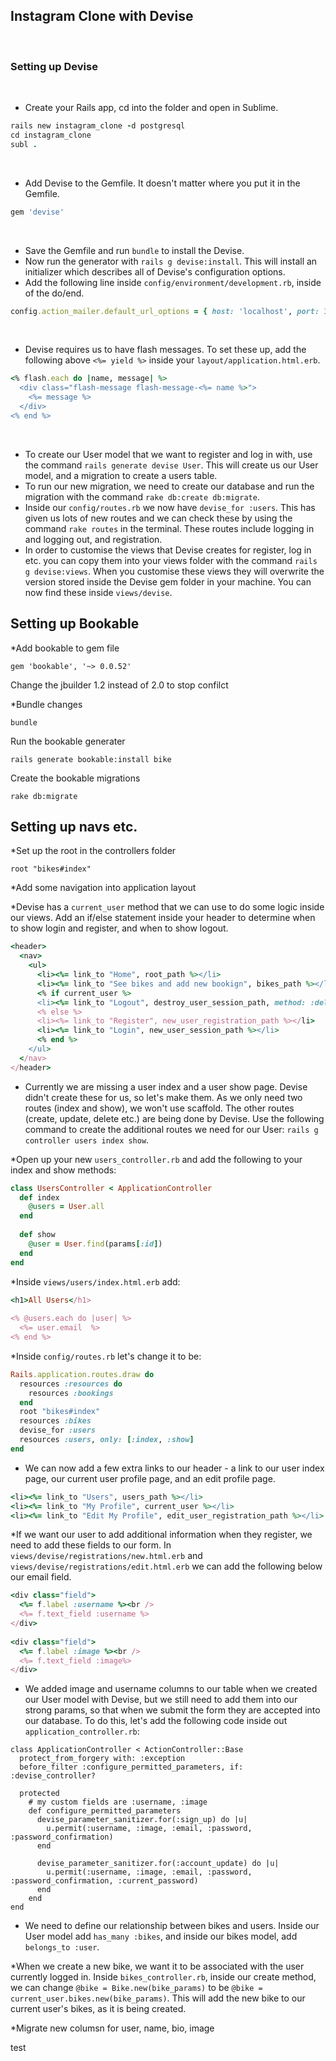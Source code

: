 ## Instagram Clone with Devise
​
### Setting up Devise
​
* Create your Rails app, cd into the folder and open in Sublime.
​
```ruby
rails new instagram_clone -d postgresql
cd instagram_clone
subl .
```
​
* Add Devise to the Gemfile. It doesn't matter where you put it in the Gemfile.
​
```ruby
gem 'devise'
```
​
* Save the Gemfile and run `bundle` to install the Devise.
​
* Now run the generator with `rails g devise:install`. This will install an initializer which describes all of Devise's configuration options.
​
* Add the following line inside `config/environment/development.rb`, inside of the do/end. 
​
```ruby
config.action_mailer.default_url_options = { host: 'localhost', port: 3000 }
```
​
* Devise requires us to have flash messages. To set these up, add the following above `<%= yield %>` inside your `layout/application.html.erb`.
​
```ruby
<% flash.each do |name, message| %>
  <div class="flash-message flash-message-<%= name %>">
    <%= message %>
  </div>
<% end %>
```
​
* To create our User model that we want to register and log in with, use the command `rails generate devise User`. This will create us our User model, and a migration to create a users table.
​
* To run our new migration, we need to create our database and run the migration with the command `rake db:create db:migrate`.
​
* Inside our `config/routes.rb` we now have `devise_for :users`. This has given us lots of new routes and we can check these by using the command `rake routes` in the terminal. These routes include logging in and logging out, and registration. 
​
* In order to customise the views that Devise creates for register, log in etc. you can copy them into your views folder with the command `rails g devise:views`. When you customise these views they will overwrite the version stored inside the Devise gem folder in your machine. You can now find these inside `views/devise`.

## Setting up Bookable

*Add bookable to gem file
```
gem 'bookable', '~> 0.0.52'
```
Change the jbuilder 1.2 instead of 2.0 to stop confilct

*Bundle changes
```
bundle
```

Run the bookable generater

```
rails generate bookable:install bike
```
Create the bookable migrations

```
rake db:migrate
```

## Setting up navs etc.

*Set up the root in the controllers folder
```
root "bikes#index"
```

*Add some navigation into application layout

*Devise has a `current_user` method that we can use to do some logic inside our views. Add an if/else statement inside your header to determine when to show login and register, and when to show logout.
​
```ruby
<header>
  <nav>
    <ul>
      <li><%= link_to "Home", root_path %></li>
      <li><%= link_to "See bikes and add new bookign", bikes_path %></li>
      <% if current_user %>
      <li><%= link_to "Logout", destroy_user_session_path, method: :delete %></li>
      <% else %>
      <li><%= link_to "Register", new_user_registration_path %></li>
      <li><%= link_to "Login", new_user_session_path %></li>
      <% end %>
    </ul>
  </nav>
</header>
```
* Currently we are missing a user index and a user show page. Devise didn't create these for us, so let's make them. As we only need two routes (index and show), we won't use scaffold. The other routes (create, update, delete etc.) are being done by Devise. Use the following command to create the additional routes we need for our User: `rails g controller users index show`.

*Open up your new `users_controller.rb` and add the following to your index and show methods:
​
```ruby
class UsersController < ApplicationController
  def index
    @users = User.all
  end
​
  def show
    @user = User.find(params[:id])
  end
end
```


*Inside `views/users/index.html.erb` add:
​
```ruby
<h1>All Users</h1>
​
<% @users.each do |user| %>
  <%= user.email  %>
<% end %>
```

*Inside `config/routes.rb` let's change it to be:
​
```ruby
Rails.application.routes.draw do
  resources :resources do
    resources :bookings
  end
  root "bikes#index"
  resources :bikes
  devise_for :users
  resources :users, only: [:index, :show]
end
```
* We can now add a few extra links to our header - a link to our user index page, our current user profile page, and an edit profile page. 
​
```ruby
<li><%= link_to "Users", users_path %></li>
<li><%= link_to "My Profile", current_user %></li>
<li><%= link_to "Edit My Profile", edit_user_registration_path %></li>
```

*If we want our user to add additional information when they register, we need to add these fields to our form. In `views/devise/registrations/new.html.erb` and `views/devise/registrations/edit.html.erb` we can add the following below our email field.

```ruby
<div class="field">
  <%= f.label :username %><br />
  <%= f.text_field :username %>
</div>
​
<div class="field">
  <%= f.label :image %><br />
  <%= f.text_field :image%>
</div>
```
* We added image and username columns to our table when we created our User model with Devise, but we still need to add them into our strong params, so that when we submit the form they are accepted into our database. To do this, let's add the following code inside out `application_controller.rb`:

```
class ApplicationController < ActionController::Base
  protect_from_forgery with: :exception
  before_filter :configure_permitted_parameters, if: :devise_controller?

  protected
    # my custom fields are :username, :image
    def configure_permitted_parameters
      devise_parameter_sanitizer.for(:sign_up) do |u|
        u.permit(:username, :image, :email, :password, :password_confirmation)
      end

      devise_parameter_sanitizer.for(:account_update) do |u|
        u.permit(:username, :image, :email, :password, :password_confirmation, :current_password)
      end
    end
end
```
* We need to define our relationship between bikes and users. Inside our User model add `has_many :bikes`, and inside our bikes model, add `belongs_to :user`.

*When we create a new bike, we want it to be associated with the user currently logged in. Inside `bikes_controller.rb`, inside our create method, we can change `@bike = Bike.new(bike_params)` to be `@bike = current_user.bikes.new(bike_params)`. This will add the new bike to our current user's bikes, as it is being created. 

*Migrate new columsn for user, name, bio, image

test




